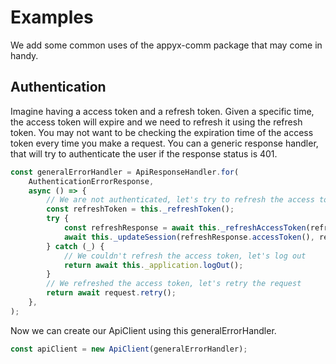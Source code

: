 # Examples

We add some common uses of the appyx-comm package that may come in handy.

## Authentication

Imagine having a access token and a refresh token. Given a specific time, the access token will expire and we need to refresh it using the refresh token.
You may not want to be checking the expiration time of the access token every time you make a request. You can a generic response handler, that will try to authenticate
the user if the response status is 401.

```javascript
const generalErrorHandler = ApiResponseHandler.for(
    AuthenticationErrorResponse,
    async () => {
        // We are not authenticated, let's try to refresh the access token
        const refreshToken = this._refreshToken();
        try {
            const refreshResponse = await this._refreshAccessToken(refreshToken);
            await this._updateSession(refreshResponse.accessToken(), refreshResponse.refreshToken());
        } catch (_) {
            // We couldn't refresh the access token, let's log out
            return await this._application.logOut();
        }
        // We refreshed the access token, let's retry the request
        return await request.retry();
    },
);
```

Now we can create our ApiClient using this generalErrorHandler.

```javascript
const apiClient = new ApiClient(generalErrorHandler);
```